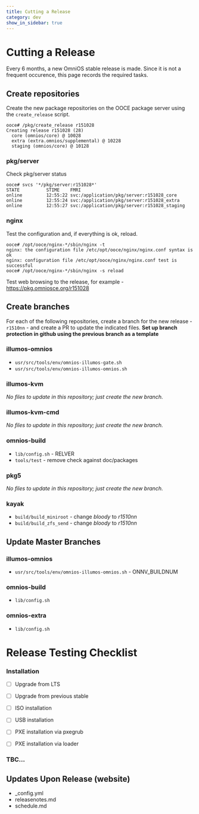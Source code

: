 ```yaml
---
title: Cutting a Release
category: dev
show_in_sidebar: true
---
```


# Cutting a Release

Every 6 months, a new OmniOS stable release is made. Since it is not a
frequent occurence, this page records the required tasks.

## Create repositories

Create the new package repositories on the OOCE package server using the
`create_release` script.

```terminal
ooce# /pkg/create_release r151028
Creating release r151028 (28)
  core (omnios/core) @ 10028
  extra (extra.omnios/supplemental) @ 10228
  staging (omnios/core) @ 10128
```

### pkg/server

Check pkg/server status

```terminal
ooce# svcs '*/pkg/server:r151028*'
STATE          STIME    FMRI
online         12:55:22 svc:/application/pkg/server:r151028_core
online         12:55:24 svc:/application/pkg/server:r151028_extra
online         12:55:27 svc:/application/pkg/server:r151028_staging
```

### nginx

Test the configuration and, if everything is ok, reload.

```terminal
ooce# /opt/ooce/nginx-*/sbin/nginx -t
nginx: the configuration file /etc/opt/ooce/nginx/nginx.conf syntax is ok
nginx: configuration file /etc/opt/ooce/nginx/nginx.conf test is successful
ooce# /opt/ooce/nginx-*/sbin/nginx -s reload
```

Test web browsing to the release, for example -
<https://pkg.omniosce.org/r151028>

## Create branches

For each of the following repositories, create a branch for the new release -
`r1510nn` - and create a PR to update the indicated files. **Set up
branch protection in github using the previous branch as a template**

### illumos-omnios

* `usr/src/tools/env/omnios-illumos-gate.sh`
* `usr/src/tools/env/omnios-illumos-omnios.sh`

### illumos-kvm

_No files to update in this repository; just create the new branch._

### illumos-kvm-cmd

_No files to update in this repository; just create the new branch._

### omnios-build

* `lib/config.sh` - RELVER
* `tools/test` - remove check against doc/packages

### pkg5

_No files to update in this repository; just create the new branch._

### kayak

* `build/build_miniroot` - change _bloody_ to _r1510nn_
* `build/build_zfs_send` - change _bloody_ to _r1510nn_

## Update Master Branches

### illumos-omnios

* `usr/src/tools/env/omnios-illumos-omnios.sh` - ONNV\_BUILDNUM

### omnios-build

* `lib/config.sh`

### omnios-extra

* `lib/config.sh`

# Release Testing Checklist

### Installation

* [ ] Upgrade from LTS
* [ ] Upgrade from previous stable

* [ ] ISO installation
* [ ] USB installation
* [ ] PXE installation via pxegrub
* [ ] PXE installation via loader

### TBC...

## Updates Upon Release (website)

* \_config.yml
* releasenotes.md
* schedule.md

